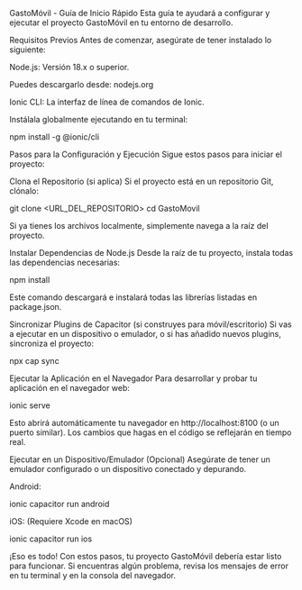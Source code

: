 GastoMóvil - Guía de Inicio Rápido
Esta guía te ayudará a configurar y ejecutar el proyecto GastoMóvil en tu entorno de desarrollo.

Requisitos Previos
Antes de comenzar, asegúrate de tener instalado lo siguiente:

Node.js: Versión 18.x o superior.

Puedes descargarlo desde: nodejs.org

Ionic CLI: La interfaz de línea de comandos de Ionic.

Instálala globalmente ejecutando en tu terminal:

npm install -g @ionic/cli

Pasos para la Configuración y Ejecución
Sigue estos pasos para iniciar el proyecto:

Clona el Repositorio (si aplica)
Si el proyecto está en un repositorio Git, clónalo:

git clone <URL_DEL_REPOSITORIO>
cd GastoMovil

Si ya tienes los archivos localmente, simplemente navega a la raíz del proyecto.

Instalar Dependencias de Node.js
Desde la raíz de tu proyecto, instala todas las dependencias necesarias:

npm install

Este comando descargará e instalará todas las librerías listadas en package.json.

Sincronizar Plugins de Capacitor (si construyes para móvil/escritorio)
Si vas a ejecutar en un dispositivo o emulador, o si has añadido nuevos plugins, sincroniza el proyecto:

npx cap sync

Ejecutar la Aplicación en el Navegador
Para desarrollar y probar tu aplicación en el navegador web:

ionic serve

Esto abrirá automáticamente tu navegador en http://localhost:8100 (o un puerto similar). Los cambios que hagas en el código se reflejarán en tiempo real.

Ejecutar en un Dispositivo/Emulador (Opcional)
Asegúrate de tener un emulador configurado o un dispositivo conectado y depurando.

Android:

ionic capacitor run android

iOS: (Requiere Xcode en macOS)

ionic capacitor run ios

¡Eso es todo! Con estos pasos, tu proyecto GastoMóvil debería estar listo para funcionar. Si encuentras algún problema, revisa los mensajes de error en tu terminal y en la consola del navegador.
